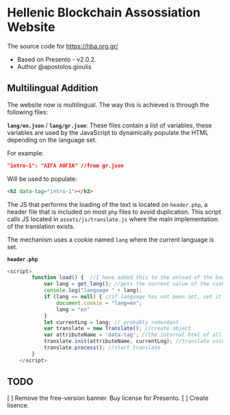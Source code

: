 # Hellenic Blockchain Assossiation Website
The source code for https://hba.org.gr/
* Based on Presento - v2.0.2.
* Author @apostolos.gioulis

## Multilingual Addition
The website now is multilingual. The way this is achieved is through the following files:

**`lang/en.json`** / **`lang/gr.json`**: These files contain a list of variables, these variables are used by the JavaScript to dynamically populate the HTML depending on the language set. 

For example:
   ```json
   "intro-1": "ΛΙΓΑ ΛΟΓΙΑ" //from gr.json
   ```
Will be used to populate:
```html
<h2 data-tag="intro-1"></h2>
```

The JS that performs the loading of the text is located on `header.php`, a header file that is included on most `php` files to avoid duplication. This script calls JS located in `assets/js/translate.js` where the main implementation of the translation exists. 

The mechanism uses a cookie named `lang` where the current language is set.


**`header.php`**
```js
<script>
        function load() {  //I have added this to the onload of the body
            var lang = get_lang(); //gets the current value of the cookie
            console.log("language " + lang);
            if (lang == null) { //if language has not been set, set it to english
                document.cookie = "lang=en";
                lang = "en"
            }
            let currentLng = lang; // probably redundant
            var translate = new Translate(); //create object
            var attributeName = 'data-tag'; //the internal html of all data-tag elements will be replaces with the relevant text
            translate.init(attributeName, currentLng); //translate using the current lang
            translate.process(); //start translate
        }
    </script>
```

## TODO
[ ] Remove the free-version banner. Buy license for Presento.
[ ] Create lisence. 
